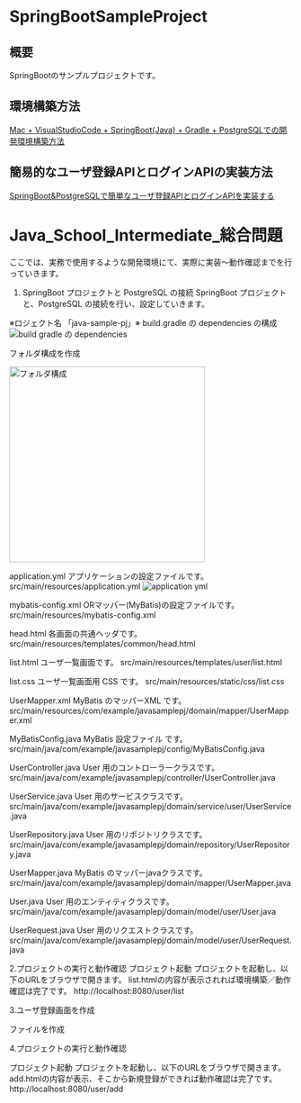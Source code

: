 # SpringBootSampleProject

## 概要
SpringBootのサンプルプロジェクトです。

## 環境構築方法
[Mac + VisualStudioCode + SpringBoot(Java) + Gradle + PostgreSQLでの開発環境構築方法](https://qiita.com/ngnmsn/items/a8c52460739051d60760)

## 簡易的なユーザ登録APIとログインAPIの実装方法
[SpringBoot&PostgreSQLで簡単なユーザ登録APIとログインAPIを実装する](https://qiita.com/ngnmsn/items/636055bcc018783daa7f)

# Java_School_Intermediate_総合問題
ここでは、実務で使用するような開発環境にて、実際に実装～動作確認までを行っていきます。

1. SpringBoot プロジェクトと PostgreSQL の接続
SpringBoot プロジェクトと、PostgreSQL の接続を行い、設定していきます。

※ロジェクト名 「java-sample-pj」※
build.gradle の dependencies の構成
![build gradle の dependencies](https://github.com/DWYNWA/Java_School_Intermediate/assets/153730492/3867f90d-0c6b-4a8a-89f0-82582b7b8b98)

フォルダ構成を作成

<img width="348" alt="フォルダ構成" src="https://github.com/DWYNWA/Java_School_Intermediate/assets/153730492/ff6678f1-d23c-4891-8283-4744ab0f4a1e">

application.yml
アプリケーションの設定ファイルです。
src/main/resources/application.yml
![application yml](https://github.com/DWYNWA/Java_School_Intermediate/assets/153730492/39e56425-f029-46ff-a92a-37d7091d122f)


mybatis-config.xml
ORマッパー(MyBatis)の設定ファイルです。
src/main/resources/mybatis-config.xml

head.html
各画面の共通ヘッダです。
src/main/resources/templates/common/head.html

list.html
ユーザ一覧画面です。
src/main/resources/templates/user/list.html

list.css
ユーザ一覧画面用 CSS です。
src/main/resources/static/css/list.css

UserMapper.xml
MyBatis のマッパーXML です。
src/main/resources/com/example/javasamplepj/domain/mapper/UserMapper.xml

MyBatisConfig.java
MyBatis 設定ファイル です。
src/main/java/com/example/javasamplepj/config/MyBatisConfig.java

UserController.java
User 用のコントローラークラスです。
src/main/java/com/example/javasamplepj/controller/UserController.java

UserService.java
User 用のサービスクラスです。
src/main/java/com/example/javasamplepj/domain/service/user/UserService.java

UserRepository.java
User 用のリポジトリクラスです。
src/main/java/com/example/javasamplepj/domain/repository/UserRepository.java

UserMapper.java
MyBatis のマッパーjavaクラスです。
src/main/java/com/example/javasamplepj/domain/mapper/UserMapper.java

User.java
User 用のエンティティクラスです。
src/main/java/com/example/javasamplepj/domain/model/user/User.java

UserRequest.java
User 用のリクエストクラスです。
src/main/java/com/example/javasamplepj/domain/model/user/UserRequest.java



2.プロジェクトの実行と動作確認
プロジェクト起動
プロジェクトを起動し、以下のURLをブラウザで開きます。
list.htmlの内容が表示されれば環境構築／動作確認は完了です。
http://localhost:8080/user/list

3.ユーザ登録画面を作成

ファイルを作成

4.プロジェクトの実行と動作確認

プロジェクト起動
プロジェクトを起動し、以下のURLをブラウザで開きます。
add.htmlの内容が表示、そこから新規登録ができれば動作確認は完了です。
http://localhost:8080/user/add

